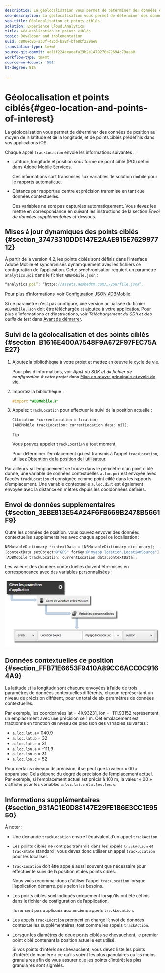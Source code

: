 ```yaml
---
description: La géolocalisation vous permet de déterminer des données de position au moyen de la latitude et de la longitude, et de points ciblés prédéfinis dans vos applications iOS.
seo-description: La géolocalisation vous permet de déterminer des données de position au moyen de la latitude et de la longitude, et de points ciblés prédéfinis dans vos applications iOS.
seo-title: Géolocalisation et points ciblés
solution: Experience Cloud,Analytics
title: Géolocalisation et points ciblés
topic: Developer and implementation
uuid: c800ec85-a33f-425d-b28f-bfe8bf229ae8
translation-type: tm+mt
source-git-commit: ae16f224eeaeefa29b2e1479270a72694c79aaa0
workflow-type: tm+mt
source-wordcount: '591'
ht-degree: 81%

---
```



# Géolocalisation et points ciblés{#geo-location-and-points-of-interest}

La géolocalisation vous permet de déterminer des données de position au moyen de la latitude et de la longitude, et de points ciblés prédéfinis dans vos applications iOS.

Chaque appel `trackLocation` envoie les informations suivantes :

* Latitude, longitude et position sous forme de point ciblé (POI) défini dans Adobe Mobile Services.

   Ces informations sont transmises aux variables de solution mobile pour le rapports automatique.

* Distance par rapport au centre et précision transmise en tant que données contextuelles.

   Ces variables ne sont pas capturées automatiquement. Vous devez les mettre en correspondance en suivant les instructions de la section *Envoi de données supplémentaires* ci-dessous.

## Mises à jour dynamiques des points ciblés {#section_3747B310DD5147E2AAE915E762997712}

À partir de la version 4.2, les points ciblés sont définis dans l’interface Adobe Mobile et synchronisés dynamiquement avec les fichiers de configuration de l’application. Cette synchronisation requiert un paramètre `analytics.poi` dans le fichier `ADBMobile.json` :

```js
“analytics.poi”: “https://assets.adobedtm.com/…/yourfile.json”,
```

Pour plus d’informations, voir [Configuration JSON ADBMobile](/help/ios/configuration/json-config/json-config.md).

Si ce paramètre n’est pas configuré, une version actualisée du fichier `ADBMobile.json` doit être téléchargée et ajoutée à votre application. Pour plus d’informations et d’instructions, voir *Téléchargement du SDK et des outils de test* dans [Avant de démarrer](/help/ios/getting-started/requirements.md).

## Suivi de la géolocalisation et des points ciblés {#section_B1616E400A7548F9A672F97FEC75AE27}

1. Ajoutez la bibliothèque à votre projet et mettez en œuvre le cycle de vie.

   Pour plus d’informations, voir *Ajout du SDK et du fichier de configuration à votre projet* dans [Mise en œuvre principale et cycle de vie](/help/ios/getting-started/dev-qs.md).
1. Importez la bibliothèque :

   ```objective-c
   #import "ADBMobile.h"
   ```

1. Appelez `trackLocation` pour effectuer le suivi de la position actuelle :

   ```objective-c
   CLLocation *currentLocation = location; 
   [ADBMobile trackLocation: currentLocation data: nil]; 
   ```

   >[!TIP]
   >
   >Vous pouvez appeler `trackLocation` à tout moment.

   Pour déterminer l’emplacement qui est transmis à l’appel `trackLocation`, utilisez [Obtention de la position de l’utilisateur](https://developer.apple.com/Library/ios/documentation/UserExperience/Conceptual/LocationAwarenessPG/CoreLocation/CoreLocation.html).

Par ailleurs, si l’emplacement se trouve dans le périmètre d’un point ciblé donné, une variable de données contextuelles `a.loc.poi` est envoyée avec l’accès `trackLocation` et consignée comme point ciblé dans les rapports d’emplacement. Une variable contextuelle `a.loc.dist` est également envoyée avec la distance en mètres depuis les coordonnées définies.

## Envoi de données supplémentaires {#section_3EBE813E54A24F6FB669B2478B5661F9}

Outre les données de position, vous pouvez envoyer des données contextuelles supplémentaires avec chaque appel de localisation :

```objective-c
NSMutableDictionary *contextData = [NSMutableDictionary dictionary]; 
[contextData setObject:@"GPS" forKey:@"myapp.location.LocationSource"]; 
[ADBMobile trackLocation: currentLocation data:contextData];
```

Les valeurs des données contextuelles doivent être mises en correspondance avec des variables personnalisées :

![](assets/map-location-context-data.png)

## Données contextuelles de position {#section_FFB71E6653F9410A89CC6ACC0C9164A9}

La latitude et la longitude sont chacune envoyées à l’aide de trois paramètres de données contextuelles différents, chacun représentant un niveau de précision différent, pour un total de six paramètres de données contextuelles.

Par exemple, les coordonnées lat = 40.93231, lon = -111.93152 représentent un emplacement avec une précision de 1 m. Cet emplacement est fractionné en fonction du niveau de précision des variables suivantes :

* `a.loc.lat.a`= 040.9
* `a.loc.lat.b` = 32
* `a.loc.lat.c` = 31
* `a.loc.lon.a` = -111,9
* `a.loc.lon.b` = 31
* `a.loc.lon.c` = 52

Pour certains niveaux de précision, il se peut que la valeur « 00 » apparaisse. Cela dépend du degré de précision de l’emplacement actuel. Par exemple, si l’emplacement actuel est précis à 100 m, la valeur « 00 » s’affiche pour les variables `a.loc.lat.c` et `a.loc.lon.c`.

## Informations supplémentaires {#section_931AC1E0D88147E29FE1B6E3CC1E9550}

À noter :

* Une demande `trackLocation` envoie l’équivalent d’un appel `trackAction`.

* Les points ciblés ne sont pas transmis dans les appels `trackAction` et `trackState` standard ; vous devez donc utiliser un appel `trackLocation` pour les localiser.

* `trackLocation` doit être appelé aussi souvent que nécessaire pour effectuer le suivi de la position et des points ciblés.

   Nous vous recommandons d’utiliser l’appel `trackLocation` lorsque l’application démarre, puis selon les besoins.

* Les points ciblés sont indiqués uniquement lorsqu’ils ont été définis dans le fichier de configuration de l’application.

   Ils ne sont pas appliqués aux anciens appels `trackLocation`.
* Les appels `trackLocation` prennent en charge l’envoi de données contextuelles supplémentaires, tout comme les appels `trackAction`.

* Lorsque les diamètres de deux points ciblés se chevauchent, le premier point ciblé contenant la position actuelle est utilisé.

   Si vos points d’intérêt se chevauchent, vous devez liste les points d’intérêt de manière à ce qu’ils soient les plus granulaires ou les moins granulaires afin de vous assurer que les points d’intérêt les plus granulaires sont signalés.

